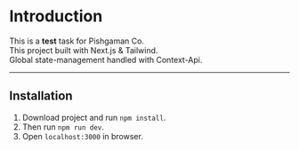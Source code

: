 # Introduction
<p>
This is a <b>test</b> task for Pishgaman Co.<br>
This project built with Next.js & Tailwind.<br>
Global state-management handled with Context-Api.
</p>

___

## Installation
1. Download project and run `npm install`.
2. Then run `npm run dev`.
3. Open `localhost:3000` in browser.